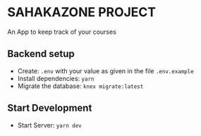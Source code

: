 # SAHAKAZONE PROJECT

An App to keep track of your courses

## Backend setup

- Create: `.env` with your value as given in the file `.env.example`
- Install dependencies: `yarn`
- Migrate the database: `knex migrate:latest`

## Start Development

- Start Server: `yarn dev`
